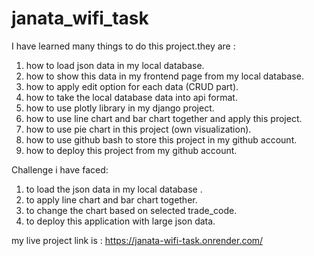 # janata_wifi_task

I have learned many things to do this project.they are :

1. how to load json data in my local database.
2. how to show this data in my frontend page from my local database.
3. how to apply edit option for each data (CRUD part).
4. how to take the local database data into api format.
5. how to use plotly library in my django project.
6. how to use line chart and bar chart together and apply this project.
7. how to use pie chart in this project (own visualization).
8. how to use github bash to store this project in my github account.
9. how to deploy this project from my github account.


Challenge i have faced:

1. to load the json data in my local database .
2. to apply line chart and bar chart together.
3. to change the chart based on selected trade_code.
4. to deploy this application with large json data.

my live project link is : https://janata-wifi-task.onrender.com/
